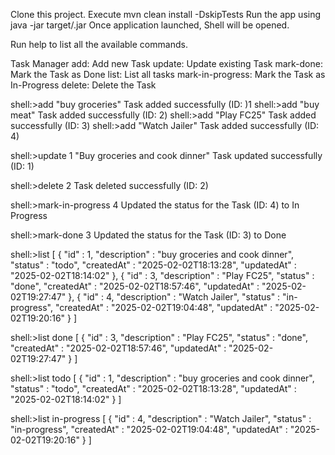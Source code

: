 Clone this project.
Execute mvn clean install -DskipTests
Run the app using java -jar target/<Jar-Name>.jar
Once application launched, Shell will be opened.

Run help to list all the available commands.

Task Manager
       add: Add new Task
       update: Update existing Task
       mark-done: Mark the Task as Done
       list: List all tasks
       mark-in-progress: Mark the Task as In-Progress
       delete: Delete the Task

shell:>add "buy groceries"
Task added successfully (ID: )1
shell:>add "buy meat"
Task added successfully (ID: 2)
shell:>add "Play FC25"
Task added successfully (ID: 3)
shell:>add "Watch Jailer"
Task added successfully (ID: 4)

shell:>update 1 "Buy groceries and cook dinner"
Task updated successfully (ID: 1)

shell:>delete 2
Task deleted successfully (ID: 2)

shell:>mark-in-progress 4
Updated the status for the Task (ID: 4) to In Progress

shell:>mark-done 3
Updated the status for the Task (ID: 3) to Done

shell:>list
[ {
  "id" : 1,
  "description" : "buy groceries and cook dinner",
  "status" : "todo",
  "createdAt" : "2025-02-02T18:13:28",
  "updatedAt" : "2025-02-02T18:14:02"
}, {
  "id" : 3,
  "description" : "Play FC25",
  "status" : "done",
  "createdAt" : "2025-02-02T18:57:46",
  "updatedAt" : "2025-02-02T19:27:47"
}, {
  "id" : 4,
  "description" : "Watch Jailer",
  "status" : "in-progress",
  "createdAt" : "2025-02-02T19:04:48",
  "updatedAt" : "2025-02-02T19:20:16"
} ]

shell:>list done
[ {
  "id" : 3,
  "description" : "Play FC25",
  "status" : "done",
  "createdAt" : "2025-02-02T18:57:46",
  "updatedAt" : "2025-02-02T19:27:47"
} ]

shell:>list todo
[ {
  "id" : 1,
  "description" : "buy groceries and cook dinner",
  "status" : "todo",
  "createdAt" : "2025-02-02T18:13:28",
  "updatedAt" : "2025-02-02T18:14:02"
} ]

shell:>list in-progress
[ {
  "id" : 4,
  "description" : "Watch Jailer",
  "status" : "in-progress",
  "createdAt" : "2025-02-02T19:04:48",
  "updatedAt" : "2025-02-02T19:20:16"
} ]






